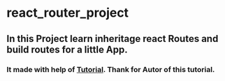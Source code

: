 # react_router_project

## In this Project learn inheritage react Routes and build routes for a little App.
### It made with help of [Tutorial](https://reactrouter.com/en/main/start/tutorial#tutorial). Thank for Autor of this tutorial.
